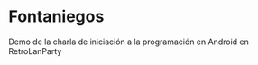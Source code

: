Fontaniegos
===========

Demo de la charla de iniciación a la programación en Android en RetroLanParty
